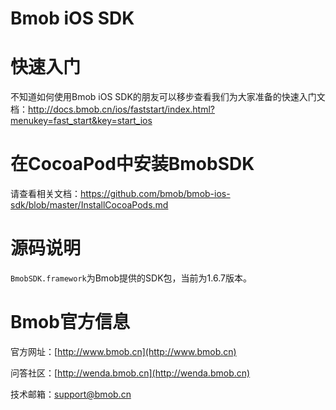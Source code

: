 Bmob iOS SDK
===========

# 快速入门

不知道如何使用Bmob iOS SDK的朋友可以移步查看我们为大家准备的快速入门文档：http://docs.bmob.cn/ios/faststart/index.html?menukey=fast_start&key=start_ios


# 在CocoaPod中安装BmobSDK

请查看相关文档：https://github.com/bmob/bmob-ios-sdk/blob/master/InstallCocoaPods.md

# 源码说明


`BmobSDK.framework`为Bmob提供的SDK包，当前为1.6.7版本。


# Bmob官方信息

官方网址：[http://www.bmob.cn](http://www.bmob.cn)

问答社区：[http://wenda.bmob.cn](http://wenda.bmob.cn)

技术邮箱：support@bmob.cn


